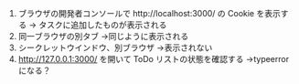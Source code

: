 1. ブラウザの開発者コンソールで http://localhost:3000/ の Cookie を表示する
→ タスクに追加したものが表示される
2. 同一ブラウザの別タブ
→同じように表示される
3. シークレットウインドウ、別ブラウザ
→表示されない
4. http://127.0.0.1:3000/ を開いて ToDo リストの状態を確認する
→typeerrorになる？
